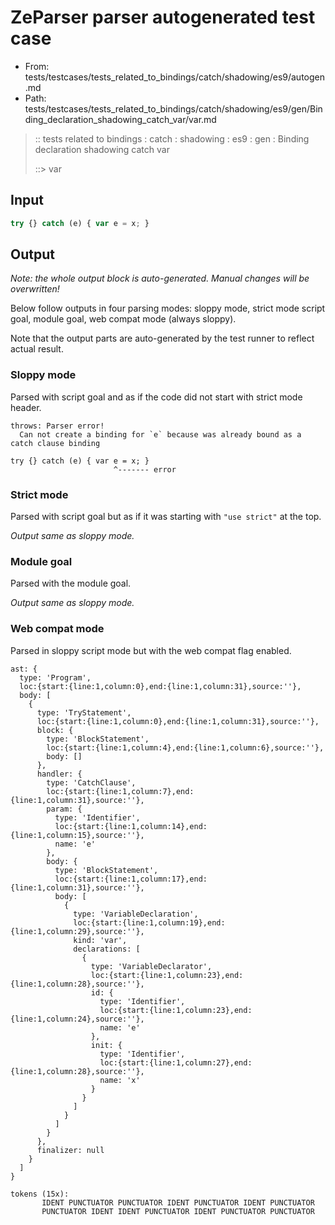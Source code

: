 # ZeParser parser autogenerated test case

- From: tests/testcases/tests_related_to_bindings/catch/shadowing/es9/autogen.md
- Path: tests/testcases/tests_related_to_bindings/catch/shadowing/es9/gen/Binding_declaration_shadowing_catch_var/var.md

> :: tests related to bindings : catch : shadowing : es9 : gen : Binding declaration shadowing catch var
>
> ::> var

## Input


`````js
try {} catch (e) { var e = x; }
`````

## Output

_Note: the whole output block is auto-generated. Manual changes will be overwritten!_

Below follow outputs in four parsing modes: sloppy mode, strict mode script goal, module goal, web compat mode (always sloppy).

Note that the output parts are auto-generated by the test runner to reflect actual result.

### Sloppy mode

Parsed with script goal and as if the code did not start with strict mode header.

`````
throws: Parser error!
  Can not create a binding for `e` because was already bound as a catch clause binding

try {} catch (e) { var e = x; }
                       ^------- error
`````

### Strict mode

Parsed with script goal but as if it was starting with `"use strict"` at the top.

_Output same as sloppy mode._

### Module goal

Parsed with the module goal.

_Output same as sloppy mode._

### Web compat mode

Parsed in sloppy script mode but with the web compat flag enabled.

`````
ast: {
  type: 'Program',
  loc:{start:{line:1,column:0},end:{line:1,column:31},source:''},
  body: [
    {
      type: 'TryStatement',
      loc:{start:{line:1,column:0},end:{line:1,column:31},source:''},
      block: {
        type: 'BlockStatement',
        loc:{start:{line:1,column:4},end:{line:1,column:6},source:''},
        body: []
      },
      handler: {
        type: 'CatchClause',
        loc:{start:{line:1,column:7},end:{line:1,column:31},source:''},
        param: {
          type: 'Identifier',
          loc:{start:{line:1,column:14},end:{line:1,column:15},source:''},
          name: 'e'
        },
        body: {
          type: 'BlockStatement',
          loc:{start:{line:1,column:17},end:{line:1,column:31},source:''},
          body: [
            {
              type: 'VariableDeclaration',
              loc:{start:{line:1,column:19},end:{line:1,column:29},source:''},
              kind: 'var',
              declarations: [
                {
                  type: 'VariableDeclarator',
                  loc:{start:{line:1,column:23},end:{line:1,column:28},source:''},
                  id: {
                    type: 'Identifier',
                    loc:{start:{line:1,column:23},end:{line:1,column:24},source:''},
                    name: 'e'
                  },
                  init: {
                    type: 'Identifier',
                    loc:{start:{line:1,column:27},end:{line:1,column:28},source:''},
                    name: 'x'
                  }
                }
              ]
            }
          ]
        }
      },
      finalizer: null
    }
  ]
}

tokens (15x):
       IDENT PUNCTUATOR PUNCTUATOR IDENT PUNCTUATOR IDENT PUNCTUATOR
       PUNCTUATOR IDENT IDENT PUNCTUATOR IDENT PUNCTUATOR PUNCTUATOR
`````

